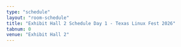 ```yaml
---
type: "schedule"
layout: "room-schedule"
title: "Exhibit Hall 2 Schedule Day 1 - Texas Linux Fest 2026"
tabnum: 0
venue: "Exhibit Hall 2"
---
```

